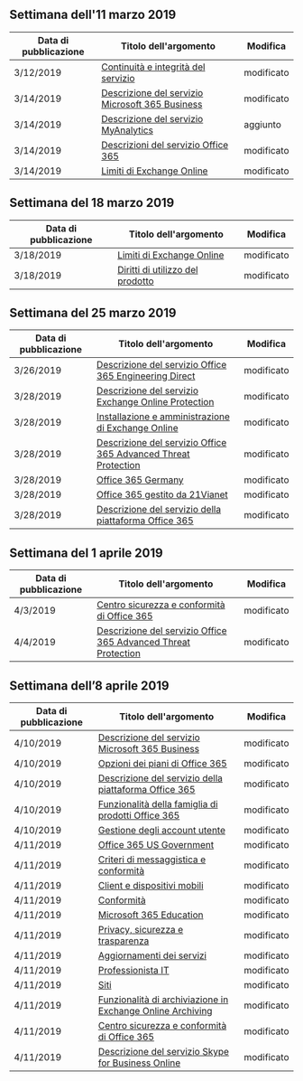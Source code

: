 <!-- This file is generated automatically each week. Changes made to this file will be overwritten.-->




## <a name="week-of-march-11-2019"></a>Settimana dell'11 marzo 2019


| Data di pubblicazione |Titolo dell'argomento | Modifica |
|------|------------|--------|
| 3/12/2019 | [Continuità e integrità del servizio](/Office365/ServiceDescriptions/office-365-platform-service-description/service-health-and-continuity) | modificato |
| 3/14/2019 | [Descrizione del servizio Microsoft 365 Business](/Office365/ServiceDescriptions/microsoft-365-business-service-description) | modificato |
| 3/14/2019 | [Descrizione del servizio MyAnalytics](/Office365/ServiceDescriptions/mya-service-description) | aggiunto |
| 3/14/2019 | [Descrizioni del servizio Office 365](/Office365/ServiceDescriptions/office-365-service-descriptions-technet-library) | modificato |
| 3/14/2019 | [Limiti di Exchange Online](/Office365/ServiceDescriptions/exchange-online-service-description/exchange-online-limits) | modificato |


## <a name="week-of-march-18-2019"></a>Settimana del 18 marzo 2019


| Data di pubblicazione |Titolo dell'argomento | Modifica |
|------|------------|--------|
| 3/18/2019 | [Limiti di Exchange Online](/Office365/ServiceDescriptions/exchange-online-service-description/exchange-online-limits) | modificato |
| 3/18/2019 | [Diritti di utilizzo del prodotto](/Office365/ServiceDescriptions/office-365-platform-service-description/product-use-rights) | modificato |


## <a name="week-of-march-25-2019"></a>Settimana del 25 marzo 2019


| Data di pubblicazione |Titolo dell'argomento | Modifica |
|------|------------|--------|
| 3/26/2019 | [Descrizione del servizio Office 365 Engineering Direct](/Office365/ServiceDescriptions/office-365-engineering-direct-service-description) | modificato |
| 3/28/2019 | [Descrizione del servizio Exchange Online Protection](/Office365/ServiceDescriptions/exchange-online-protection-service-description/exchange-online-protection-service-description) | modificato |
| 3/28/2019 | [Installazione e amministrazione di Exchange Online](/Office365/ServiceDescriptions/exchange-online-service-description/exchange-online-setup-and-administration) | modificato |
| 3/28/2019 | [Descrizione del servizio Office 365 Advanced Threat Protection](/Office365/ServiceDescriptions/office-365-advanced-threat-protection-service-description) | modificato |
| 3/28/2019 | [Office 365 Germany](/Office365/ServiceDescriptions/office-365-platform-service-description/office-365-germany) | modificato |
| 3/28/2019 | [Office 365 gestito da 21Vianet](/Office365/ServiceDescriptions/office-365-platform-service-description/office-365-operated-by-21vianet) | modificato |
| 3/28/2019 | [Descrizione del servizio della piattaforma Office 365](/Office365/ServiceDescriptions/office-365-platform-service-description/office-365-platform-service-description) | modificato |


## <a name="week-of-april-01-2019"></a>Settimana del 1 aprile 2019


| Data di pubblicazione |Titolo dell'argomento | Modifica |
|------|------------|--------|
| 4/3/2019 | [Centro sicurezza e conformità di Office 365](/Office365/ServiceDescriptions/office-365-platform-service-description/office-365-securitycompliance-center) | modificato |
| 4/4/2019 | [Descrizione del servizio Office 365 Advanced Threat Protection](/Office365/ServiceDescriptions/office-365-advanced-threat-protection-service-description) | modificato |


## <a name="week-of-april-08-2019"></a>Settimana dell’8 aprile 2019


| Data di pubblicazione |Titolo dell'argomento | Modifica |
|------|------------|--------|
| 4/10/2019 | [Descrizione del servizio Microsoft 365 Business](/Office365/ServiceDescriptions/microsoft-365-business-service-description) | modificato |
| 4/10/2019 | [Opzioni dei piani di Office 365](/Office365/ServiceDescriptions/office-365-platform-service-description/office-365-plan-options) | modificato |
| 4/10/2019 | [Descrizione del servizio della piattaforma Office 365](/Office365/ServiceDescriptions/office-365-platform-service-description/office-365-platform-service-description) | modificato |
| 4/10/2019 | [Funzionalità della famiglia di prodotti Office 365](/Office365/ServiceDescriptions/office-365-platform-service-description/office-365-suite-features) | modificato |
| 4/10/2019 | [Gestione degli account utente](/Office365/ServiceDescriptions/office-365-platform-service-description/user-account-management) | modificato |
| 4/11/2019 | [Office 365 US Government](/Office365/ServiceDescriptions/office-365-platform-service-description/office-365-us-government/office-365-us-government) | modificato |
| 4/11/2019 | [Criteri di messaggistica e conformità](/Office365/ServiceDescriptions/exchange-online-protection-service-description/messaging-policy-and-compliance-servicedesc) | modificato |
| 4/11/2019 | [Client e dispositivi mobili](/Office365/ServiceDescriptions/exchange-online-service-description/clients-and-mobile-devices) | modificato |
| 4/11/2019 | [Conformità](/Office365/ServiceDescriptions/office-365-platform-service-description/compliance-servicedesc) | modificato |
| 4/11/2019 | [Microsoft 365 Education](/Office365/ServiceDescriptions/office-365-platform-service-description/microsoft-365-education) | modificato |
| 4/11/2019 | [Privacy, sicurezza e trasparenza](/Office365/ServiceDescriptions/office-365-platform-service-description/privacy-security-and-transparency) | modificato |
| 4/11/2019 | [Aggiornamenti dei servizi](/Office365/ServiceDescriptions/office-365-platform-service-description/service-updates) | modificato |
| 4/11/2019 | [Professionista IT](/Office365/ServiceDescriptions/sharepoint-online-service-description/it-professional) | modificato |
| 4/11/2019 | [Siti](/Office365/ServiceDescriptions/sharepoint-online-service-description/sites-servicedesc) | modificato |
| 4/11/2019 | [Funzionalità di archiviazione in Exchange Online Archiving](/Office365/ServiceDescriptions/exchange-online-archiving-service-description/archive-features) | modificato |
| 4/11/2019 | [Centro sicurezza e conformità di Office 365](/Office365/ServiceDescriptions/office-365-platform-service-description/office-365-securitycompliance-center) | modificato |
| 4/11/2019 | [Descrizione del servizio Skype for Business Online](/Office365/ServiceDescriptions/skype-for-business-online-service-description/skype-for-business-online-service-description) | modificato |
